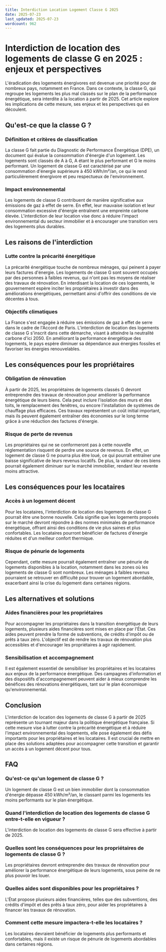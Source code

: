 ```yaml
---
title: Interdiction Location Logement Classe G 2025
date: 2025-07-23
last_updated: 2025-07-23
wordcount: 962
---
```


# Interdiction de location des logements de classe G en 2025 : enjeux et perspectives

L'éradication des logements énergivores est devenue une priorité pour de nombreux pays, notamment en France. Dans ce contexte, la classe G, qui regroupe les logements les plus mal classés sur le plan de la performance énergétique, sera interdite à la location à partir de 2025. Cet article explore les implications de cette mesure, ses enjeux et les perspectives qui en découlent.

## Qu'est-ce que la classe G ?

### Définition et critères de classification

La classe G fait partie du Diagnostic de Performance Énergétique (DPE), un document qui évalue la consommation d'énergie d'un logement. Les logements sont classés de A à G, A étant le plus performant et G le moins performant. Un logement de classe G est caractérisé par une consommation d'énergie supérieure à 450 kWh/m²/an, ce qui le rend particulièrement énergivore et peu respectueux de l'environnement.

### Impact environnemental

Les logements de classe G contribuent de manière significative aux émissions de gaz à effet de serre. En effet, leur mauvaise isolation et leur consommation excessive d'énergie entraînent une empreinte carbone élevée. L'interdiction de leur location vise donc à réduire l'impact environnemental du secteur immobilier et à encourager une transition vers des logements plus durables.

## Les raisons de l'interdiction

### Lutte contre la précarité énergétique

La précarité énergétique touche de nombreux ménages, qui peinent à payer leurs factures d'énergie. Les logements de classe G sont souvent occupés par des personnes à faibles revenus, qui n'ont pas les moyens de réaliser des travaux de rénovation. En interdisant la location de ces logements, le gouvernement espère inciter les propriétaires à investir dans des améliorations énergétiques, permettant ainsi d'offrir des conditions de vie décentes à tous.

### Objectifs climatiques

La France s'est engagée à réduire ses émissions de gaz à effet de serre dans le cadre de l'Accord de Paris. L'interdiction de location des logements de classe G s'inscrit dans cette démarche, visant à atteindre la neutralité carbone d'ici 2050. En améliorant la performance énergétique des logements, le pays espère diminuer sa dépendance aux énergies fossiles et favoriser les énergies renouvelables.

## Les conséquences pour les propriétaires

### Obligation de rénovation

À partir de 2025, les propriétaires de logements classés G devront entreprendre des travaux de rénovation pour améliorer la performance énergétique de leurs biens. Cela peut inclure l'isolation des murs et des toits, le remplacement des fenêtres, ou encore l'installation de systèmes de chauffage plus efficaces. Ces travaux représentent un coût initial important, mais ils peuvent également entraîner des économies sur le long terme grâce à une réduction des factures d'énergie.

### Risque de perte de revenus

Les propriétaires qui ne se conformeront pas à cette nouvelle réglementation risquent de perdre une source de revenus. En effet, un logement de classe G ne pourra plus être loué, ce qui pourrait entraîner une baisse significative de leurs revenus locatifs. De plus, la valeur de ces biens pourrait également diminuer sur le marché immobilier, rendant leur revente moins attractive.

## Les conséquences pour les locataires

### Accès à un logement décent

Pour les locataires, l'interdiction de location des logements de classe G pourrait être une bonne nouvelle. Cela signifie que les logements proposés sur le marché devront répondre à des normes minimales de performance énergétique, offrant ainsi des conditions de vie plus saines et plus confortables. Les locataires pourront bénéficier de factures d'énergie réduites et d'un meilleur confort thermique.

### Risque de pénurie de logements

Cependant, cette mesure pourrait également entraîner une pénurie de logements disponibles à la location, notamment dans les zones où les logements de classe G sont nombreux. Les ménages à faibles revenus pourraient se retrouver en difficulté pour trouver un logement abordable, exacerbant ainsi la crise du logement dans certaines régions.

## Les alternatives et solutions

### Aides financières pour les propriétaires

Pour accompagner les propriétaires dans la transition énergétique de leurs logements, plusieurs aides financières sont mises en place par l'État. Ces aides peuvent prendre la forme de subventions, de crédits d'impôt ou de prêts à taux zéro. L'objectif est de rendre les travaux de rénovation plus accessibles et d'encourager les propriétaires à agir rapidement.

### Sensibilisation et accompagnement

Il est également essentiel de sensibiliser les propriétaires et les locataires aux enjeux de la performance énergétique. Des campagnes d'information et des dispositifs d'accompagnement peuvent aider à mieux comprendre les bénéfices des rénovations énergétiques, tant sur le plan économique qu'environnemental.

## Conclusion

L'interdiction de location des logements de classe G à partir de 2025 représente un tournant majeur dans la politique énergétique française. Si cette mesure vise à lutter contre la précarité énergétique et à réduire l'impact environnemental des logements, elle pose également des défis importants pour les propriétaires et les locataires. Il est crucial de mettre en place des solutions adaptées pour accompagner cette transition et garantir un accès à un logement décent pour tous.

## FAQ

### Qu'est-ce qu'un logement de classe G ?

Un logement de classe G est un bien immobilier dont la consommation d'énergie dépasse 450 kWh/m²/an, le classant parmi les logements les moins performants sur le plan énergétique.

### Quand l'interdiction de location des logements de classe G entre-t-elle en vigueur ?

L'interdiction de location des logements de classe G sera effective à partir de 2025.

### Quelles sont les conséquences pour les propriétaires de logements de classe G ?

Les propriétaires devront entreprendre des travaux de rénovation pour améliorer la performance énergétique de leurs logements, sous peine de ne plus pouvoir les louer.

### Quelles aides sont disponibles pour les propriétaires ?

L'État propose plusieurs aides financières, telles que des subventions, des crédits d'impôt et des prêts à taux zéro, pour aider les propriétaires à financer les travaux de rénovation.

### Comment cette mesure impactera-t-elle les locataires ?

Les locataires devraient bénéficier de logements plus performants et confortables, mais il existe un risque de pénurie de logements abordables dans certaines régions.
